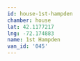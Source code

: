 ```yaml
---
id: house-1st-hampden
chamber: house
lat: 42.1177217
lng: -72.174883
name: 1st Hampden
van_id: '045'
---
```

